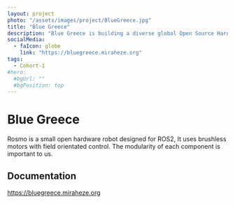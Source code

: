 ```yaml
---
layout: project
photo: "/assets/images/project/BlueGreece.jpg"
title: "Blue Greece"
description: "Blue Greece is building a diverse global Open Source Hardware platform for small-scale solar-powered Drinking Water Technology"
socialMedia:
  - faIcon: globe
    link: "https://bluegreece.miraheze.org"
tags:
  - Cohort-1
#hero:
  #bgUrl: ""
  #bgPosition: top
---
```


# Blue Greece

Rosmo is a small open hardware robot designed for ROS2, It uses 
brushless motors with field orientated control. The modularity of each 
component is important to us.

## Documentation

https://bluegreece.miraheze.org
